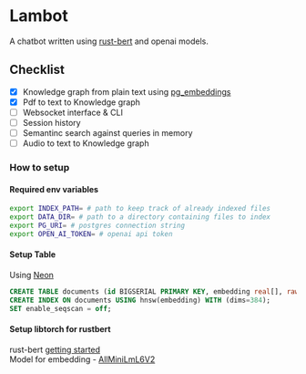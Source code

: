 # Lambot
A chatbot written using [rust-bert](https://github.com/guillaume-be/rust-bert) and openai models. 

## Checklist
- [x] Knowledge graph from plain text using [pg_embeddings](https://neon.tech/blog/pg-embedding-extension-for-vector-search)
- [x] Pdf to text to Knowledge graph
- [ ] Websocket interface & CLI
- [ ] Session history
- [ ] Semantinc search against queries in memory
- [ ] Audio to text to Knowledge graph

### How to setup
#### Required env variables
```bash
export INDEX_PATH= # path to keep track of already indexed files
export DATA_DIR= # path to a directory containing files to index
export PG_URI= # postgres connection string
export OPEN_AI_TOKEN= # openai api token
```
#### Setup Table
Using [Neon](https://neon.tech/ai)

```sql
CREATE TABLE documents (id BIGSERIAL PRIMARY KEY, embedding real[], raw TEXT, doc_ref TEXT, segment bigint);
CREATE INDEX ON documents USING hnsw(embedding) WITH (dims=384);
SET enable_seqscan = off;
```

#### Setup libtorch for rustbert
rust-bert [getting started](https://github.com/guillaume-be/rust-bert#getting-started)\
Model for embedding - [AllMiniLmL6V2](https://huggingface.co/sentence-transformers/all-MiniLM-L6-v2)
